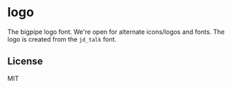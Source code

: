 # logo

The bigpipe logo font. We're open for alternate icons/logos and fonts. The logo is created from the `jd_talk`
font.

## License

MIT
